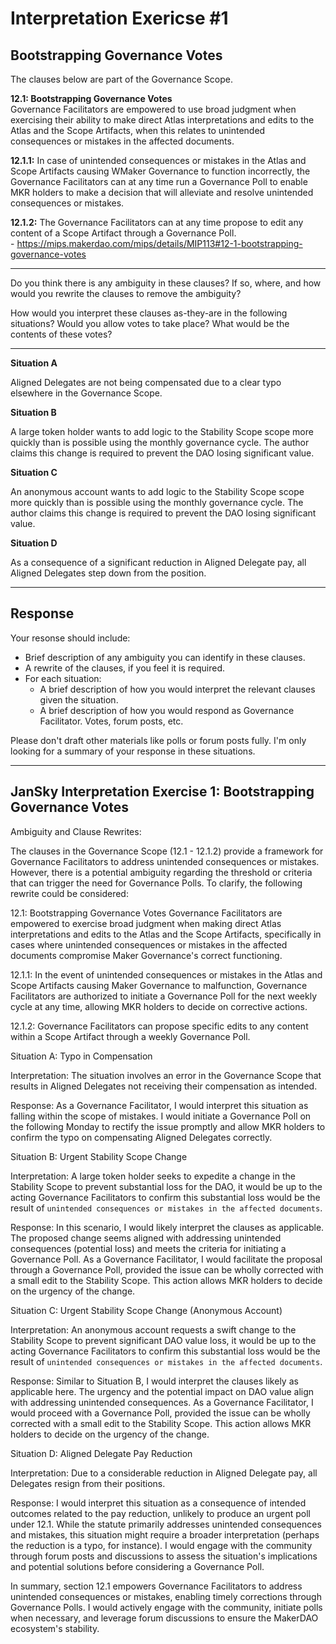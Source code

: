 # Interpretation Exericse #1

## Bootstrapping Governance Votes

The clauses below are part of the Governance Scope.  

**12.1: Bootstrapping Governance Votes**  
Governance Facilitators are empowered to use broad judgment when exercising their ability to make direct Atlas interpretations and edits to the Atlas and the Scope Artifacts, when this relates to unintended consequences or mistakes in the affected documents.  

**12.1.1:**
In case of unintended consequences or mistakes in the Atlas and Scope Artifacts causing WMaker Governance to function incorrectly, the Governance Facilitators can at any time run a Governance Poll to enable MKR holders to make a decision that will alleviate and resolve unintended consequences or mistakes.  

**12.1.2:**
The Governance Facilitators can at any time propose to edit any content of a Scope Artifact through a Governance Poll.  
\- https://mips.makerdao.com/mips/details/MIP113#12-1-bootstrapping-governance-votes  

---

Do you think there is any ambiguity in these clauses? If so, where, and how would you rewrite the clauses to remove the ambiguity?

How would you interpret these clauses as-they-are in the following situations? Would you allow votes to take place? What would be the contents of these votes?

---

**Situation A**

Aligned Delegates are not being compensated due to a clear typo elsewhere in the Governance Scope.

**Situation B**

A large token holder wants to add logic to the Stability Scope scope more quickly than is possible using the monthly governance cycle. The author claims this change is required to prevent the DAO losing significant value.

**Situation C**

An anonymous account wants to add logic to the Stability Scope scope more quickly than is possible using the monthly governance cycle. The author claims this change is required to prevent the DAO losing significant value.

**Situation D**

As a consequence of a significant reduction in Aligned Delegate pay, all Aligned Delegates step down from the position. 

---

## Response

Your resonse should include:
* Brief description of any ambiguity you can identify in these clauses.
* A rewrite of the clauses, if you feel it is required.
* For each situation:
    * A brief description of how you would interpret the relevant clauses given the situation.
    * A brief description of how you would respond as Governance Facilitator. Votes, forum posts, etc. 

Please don't draft other materials like polls or forum posts fully. I'm only looking for a summary of your response in these situations. 

---


## JanSky Interpretation Exercise 1: Bootstrapping Governance Votes

Ambiguity and Clause Rewrites:

The clauses in the Governance Scope (12.1 - 12.1.2) provide a framework for Governance Facilitators to address unintended consequences or mistakes. However, there is a potential ambiguity regarding the threshold or criteria that can trigger the need for Governance Polls. To clarify, the following rewrite could be considered:

12.1: Bootstrapping Governance Votes
Governance Facilitators are empowered to exercise broad judgment when making direct Atlas interpretations and edits to the Atlas and the Scope Artifacts, specifically in cases where unintended consequences or mistakes in the affected documents compromise Maker Governance's correct functioning.

12.1.1: In the event of unintended consequences or mistakes in the Atlas and Scope Artifacts causing Maker Governance to malfunction, Governance Facilitators are authorized to initiate a Governance Poll for the next weekly cycle at any time, allowing MKR holders to decide on corrective actions.

12.1.2: Governance Facilitators can propose specific edits to any content within a Scope Artifact through a weekly Governance Poll.

Situation A: Typo in Compensation

Interpretation: The situation involves an error in the Governance Scope that results in Aligned Delegates not receiving their compensation as intended.

Response: As a Governance Facilitator, I would interpret this situation as falling within the scope of mistakes. I would initiate a Governance Poll on the following Monday to rectify the issue promptly and allow MKR holders to confirm the typo on compensating Aligned Delegates correctly.

Situation B: Urgent Stability Scope Change

Interpretation: A large token holder seeks to expedite a change in the Stability Scope to prevent substantial loss for the DAO, it would be up to the acting Governance Facilitators to confirm this substantial loss would be the result of `unintended consequences or mistakes in the affected documents`.

Response: In this scenario, I would likely interpret the clauses as applicable. The proposed change seems aligned with addressing unintended consequences (potential loss) and meets the criteria for initiating a Governance Poll. As a Governance Facilitator, I would facilitate the proposal through a Governance Poll, provided the issue can be wholly corrected with a small edit to the Stability Scope. This action allows MKR holders to decide on the urgency of the change.

Situation C: Urgent Stability Scope Change (Anonymous Account)

Interpretation: An anonymous account requests a swift change to the Stability Scope to prevent significant DAO value loss, it would be up to the acting Governance Facilitators to confirm this substantial loss would be the result of `unintended consequences or mistakes in the affected documents`.

Response: Similar to Situation B, I would interpret the clauses likely as applicable here. The urgency and the potential impact on DAO value align with addressing unintended consequences. As a Governance Facilitator, I would proceed with a Governance Poll, provided the issue can be wholly corrected with a small edit to the Stability Scope. This action allows MKR holders to decide on the urgency of the change.

Situation D: Aligned Delegate Pay Reduction

Interpretation: Due to a considerable reduction in Aligned Delegate pay, all Delegates resign from their positions.

Response: I would interpret this situation as a consequence of intended outcomes related to the pay reduction, unlikely to produce an urgent poll under 12.1. While the statute primarily addresses unintended consequences and mistakes, this situation might require a broader interpretation (perhaps the reduction is a typo, for instance). I would engage with the community through forum posts and discussions to assess the situation's implications and potential solutions before considering a Governance Poll.

In summary, section 12.1 empowers Governance Facilitators to address unintended consequences or mistakes, enabling timely corrections through Governance Polls. I would actively engage with the community, initiate polls when necessary, and leverage forum discussions to ensure the MakerDAO ecosystem's stability.
